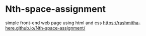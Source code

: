 # Nth-space-assignment
simple front-end web page using html and css
https://rashmitha-here.github.io/Nth-space-assignment/
